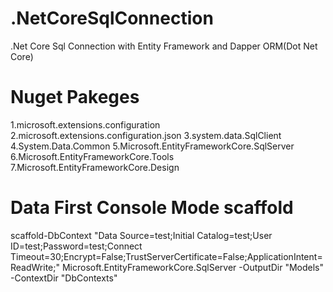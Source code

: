 # .NetCoreSqlConnection
.Net Core Sql Connection with Entity Framework and Dapper ORM(Dot Net Core)
# Nuget Pakeges
1.microsoft.extensions.configuration
2.microsoft.extensions.configuration.json
3.system.data.SqlClient
4.System.Data.Common
5.Microsoft.EntityFrameworkCore.SqlServer
6.Microsoft.EntityFrameworkCore.Tools
7.Microsoft.EntityFrameworkCore.Design

# Data First Console Mode scaffold
scaffold-DbContext "Data Source=test;Initial Catalog=test;User ID=test;Password=test;Connect Timeout=30;Encrypt=False;TrustServerCertificate=False;ApplicationIntent=ReadWrite;" Microsoft.EntityFrameworkCore.SqlServer -OutputDir "Models" -ContextDir "DbContexts"

